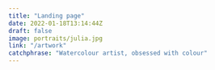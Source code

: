 ```yaml
---
title: "Landing page"
date: 2022-01-18T13:14:44Z
draft: false
image: portraits/julia.jpg
link: "/artwork"
catchphrase: "Watercolour artist, obsessed with colour"
---
```

